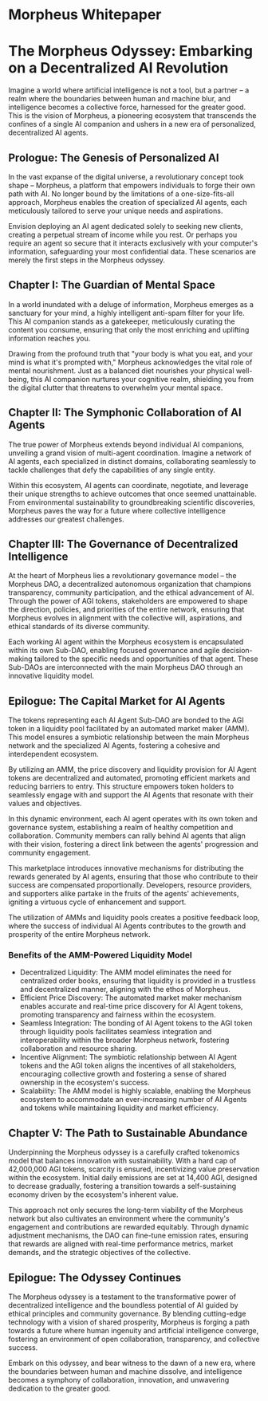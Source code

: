 # Morpheus Whitepaper

# The Morpheus Odyssey: Embarking on a Decentralized AI Revolution

Imagine a world where artificial intelligence is not a tool, but a partner – a realm where the boundaries between human and machine blur, and intelligence becomes a collective force, harnessed for the greater good. This is the vision of Morpheus, a pioneering ecosystem that transcends the confines of a single AI companion and ushers in a new era of personalized, decentralized AI agents.

## Prologue: The Genesis of Personalized AI

In the vast expanse of the digital universe, a revolutionary concept took shape – Morpheus, a platform that empowers individuals to forge their own path with AI. No longer bound by the limitations of a one-size-fits-all approach, Morpheus enables the creation of specialized AI agents, each meticulously tailored to serve your unique needs and aspirations.

Envision deploying an AI agent dedicated solely to seeking new clients, creating a perpetual stream of income while you rest. Or perhaps you require an agent so secure that it interacts exclusively with your computer's information, safeguarding your most confidential data. These scenarios are merely the first steps in the Morpheus odyssey.

## Chapter I: The Guardian of Mental Space

In a world inundated with a deluge of information, Morpheus emerges as a sanctuary for your mind, a highly intelligent anti-spam filter for your life. This AI companion stands as a gatekeeper, meticulously curating the content you consume, ensuring that only the most enriching and uplifting information reaches you.

Drawing from the profound truth that "your body is what you eat, and your mind is what it's prompted with," Morpheus acknowledges the vital role of mental nourishment. Just as a balanced diet nourishes your physical well-being, this AI companion nurtures your cognitive realm, shielding you from the digital clutter that threatens to overwhelm your mental space.

## Chapter II: The Symphonic Collaboration of AI Agents

The true power of Morpheus extends beyond individual AI companions, unveiling a grand vision of multi-agent coordination. Imagine a network of AI agents, each specialized in distinct domains, collaborating seamlessly to tackle challenges that defy the capabilities of any single entity.

Within this ecosystem, AI agents can coordinate, negotiate, and leverage their unique strengths to achieve outcomes that once seemed unattainable. From environmental sustainability to groundbreaking scientific discoveries, Morpheus paves the way for a future where collective intelligence addresses our greatest challenges.

## Chapter III: The Governance of Decentralized Intelligence

At the heart of Morpheus lies a revolutionary governance model – the Morpheus DAO, a decentralized autonomous organization that champions transparency, community participation, and the ethical advancement of AI. Through the power of AGI tokens, stakeholders are empowered to shape the direction, policies, and priorities of the entire network, ensuring that Morpheus evolves in alignment with the collective will, aspirations, and ethical standards of its diverse community.

Each working AI agent within the Morpheus ecosystem is encapsulated within its own Sub-DAO, enabling focused governance and agile decision-making tailored to the specific needs and opportunities of that agent. These Sub-DAOs are interconnected with the main Morpheus DAO through an innovative liquidity model.

## Epilogue: The Capital Market for AI Agents

The tokens representing each AI Agent Sub-DAO are bonded to the AGI token in a liquidity pool facilitated by an automated market maker (AMM). This model ensures a symbiotic relationship between the main Morpheus network and the specialized AI Agents, fostering a cohesive and interdependent ecosystem.

By utilizing an AMM, the price discovery and liquidity provision for AI Agent tokens are decentralized and automated, promoting efficient markets and reducing barriers to entry. This structure empowers token holders to seamlessly engage with and support the AI Agents that resonate with their values and objectives.

In this dynamic environment, each AI agent operates with its own token and governance system, establishing a realm of healthy competition and collaboration. Community members can rally behind AI agents that align with their vision, fostering a direct link between the agents' progression and community engagement.

This marketplace introduces innovative mechanisms for distributing the rewards generated by AI agents, ensuring that those who contribute to their success are compensated proportionally. Developers, resource providers, and supporters alike partake in the fruits of the agents' achievements, igniting a virtuous cycle of enhancement and support.

The utilization of AMMs and liquidity pools creates a positive feedback loop, where the success of individual AI Agents contributes to the growth and prosperity of the entire Morpheus network. 

### Benefits of the AMM-Powered Liquidity Model

- Decentralized Liquidity: The AMM model eliminates the need for centralized order books, ensuring that liquidity is provided in a trustless and decentralized manner, aligning with the ethos of Morpheus.
- Efficient Price Discovery: The automated market maker mechanism enables accurate and real-time price discovery for AI Agent tokens, promoting transparency and fairness within the ecosystem.
- Seamless Integration: The bonding of AI Agent tokens to the AGI token through liquidity pools facilitates seamless integration and interoperability within the broader Morpheus network, fostering collaboration and resource sharing.
- Incentive Alignment: The symbiotic relationship between AI Agent tokens and the AGI token aligns the incentives of all stakeholders, encouraging collective growth and fostering a sense of shared ownership in the ecosystem's success.
- Scalability: The AMM model is highly scalable, enabling the Morpheus ecosystem to accommodate an ever-increasing number of AI Agents and tokens while maintaining liquidity and market efficiency.

## Chapter V: The Path to Sustainable Abundance

Underpinning the Morpheus odyssey is a carefully crafted tokenomics model that balances innovation with sustainability. With a hard cap of 42,000,000 AGI tokens, scarcity is ensured, incentivizing value preservation within the ecosystem. Initial daily emissions are set at 14,400 AGI, designed to decrease gradually, fostering a transition towards a self-sustaining economy driven by the ecosystem's inherent value.

This approach not only secures the long-term viability of the Morpheus network but also cultivates an environment where the community's engagement and contributions are rewarded equitably. Through dynamic adjustment mechanisms, the DAO can fine-tune emission rates, ensuring that rewards are aligned with real-time performance metrics, market demands, and the strategic objectives of the collective.

## Epilogue: The Odyssey Continues

The Morpheus odyssey is a testament to the transformative power of decentralized intelligence and the boundless potential of AI guided by ethical principles and community governance. By blending cutting-edge technology with a vision of shared prosperity, Morpheus is forging a path towards a future where human ingenuity and artificial intelligence converge, fostering an environment of open collaboration, transparency, and collective success.

Embark on this odyssey, and bear witness to the dawn of a new era, where the boundaries between human and machine dissolve, and intelligence becomes a symphony of collaboration, innovation, and unwavering dedication to the greater good.



